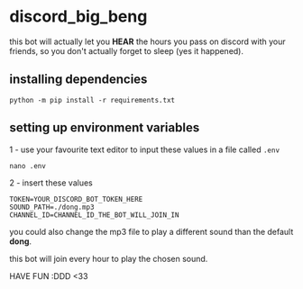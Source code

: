 # discord_big_beng

this bot will actually let you **HEAR** the hours you pass on discord with your friends, so you don't actually forget to sleep (yes it happened).

## installing dependencies

`python -m pip install -r requirements.txt`

## setting up environment variables

1 - use your favourite text editor to input these values in a file called `.env`

`nano .env`

2 - insert these values

```
TOKEN=YOUR_DISCORD_BOT_TOKEN_HERE
SOUND_PATH=./dong.mp3
CHANNEL_ID=CHANNEL_ID_THE_BOT_WILL_JOIN_IN
```

you could also change the mp3 file to play a different sound than the default **dong**.

this bot will join every hour to play the chosen sound.

HAVE FUN :DDD <33
